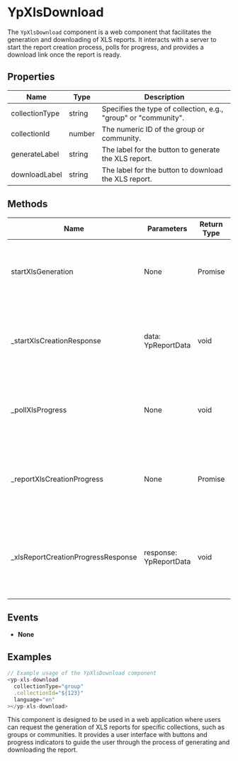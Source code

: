 # YpXlsDownload

The `YpXlsDownload` component is a web component that facilitates the generation and downloading of XLS reports. It interacts with a server to start the report creation process, polls for progress, and provides a download link once the report is ready.

## Properties

| Name            | Type     | Description                                                                 |
|-----------------|----------|-----------------------------------------------------------------------------|
| collectionType  | string   | Specifies the type of collection, e.g., "group" or "community".             |
| collectionId    | number   | The numeric ID of the group or community.                                   |
| generateLabel   | string   | The label for the button to generate the XLS report.                        |
| downloadLabel   | string   | The label for the button to download the XLS report.                        |

## Methods

| Name                          | Parameters | Return Type | Description                                                                 |
|-------------------------------|------------|-------------|-----------------------------------------------------------------------------|
| startXlsGeneration            | None       | Promise<void> | Initiates the XLS report generation process by sending a request to the server. |
| _startXlsCreationResponse     | data: YpReportData | void | Handles the server response after starting the XLS creation process.         |
| _pollXlsProgress              | None       | void        | Initiates polling to check the progress of the XLS report creation.          |
| _reportXlsCreationProgress    | None       | Promise<void> | Fetches the current progress of the XLS report creation from the server.     |
| _xlsReportCreationProgressResponse | response: YpReportData | void | Processes the server response regarding the progress of the XLS report creation. |

## Events

- **None**

## Examples

```typescript
// Example usage of the YpXlsDownload component
<yp-xls-download
  collectionType="group"
  .collectionId="${123}"
  language="en"
></yp-xls-download>
```

This component is designed to be used in a web application where users can request the generation of XLS reports for specific collections, such as groups or communities. It provides a user interface with buttons and progress indicators to guide the user through the process of generating and downloading the report.